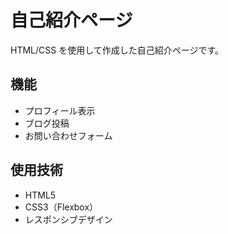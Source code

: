# 自己紹介ページ

HTML/CSS を使用して作成した自己紹介ページです。

## 機能

- プロフィール表示
- ブログ投稿
- お問い合わせフォーム

## 使用技術

- HTML5
- CSS3（Flexbox）
- レスポンシブデザイン
